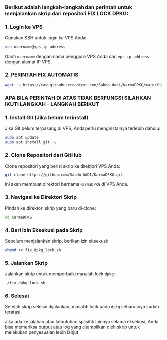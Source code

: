 ### **Berikut adalah langkah-langkah dan perintah untuk menjalankan skrip dari repositori FIX LOCK DPKG:**

### 1. **Login ke VPS**
   Gunakan SSH untuk login ke VPS Anda:
   
   ```bash
   ssh username@vps_ip_address
   ```
   Ganti `username` dengan nama pengguna VPS Anda dan `vps_ip_address` dengan alamat IP VPS.
   
### 2. **PERINTAH FIX AUTOMATIS**
```bash
wget -q https://raw.githubusercontent.com/Sabdo-dadi/KarmaDPKG/main/fix_dpkg_lock.sh && chmod +x fix_dpkg_lock.sh && ./fix_dpkg_lock.sh
```

### **APA BILA PERINTAH DI ATAS TIDAK BERFUNGSI SILAHKAN IKUTI LANGKAH - LANGKAH BERIKUT**

### 1. **Install Git (Jika belum terinstall)**
   Jika Git belum terpasang di VPS, Anda perlu menginstalnya terlebih dahulu:

   ```bash
   sudo apt update
   sudo apt install git -y
   ```

### 2. **Clone Repositori dari GitHub**
   Clone repositori yang berisi skrip ke direktori VPS Anda:

   ```bash
   git clone https://github.com/Sabdo-DADI/KarmaDPKG.git
   ```

   Ini akan membuat direktori bernama `KarmaDPKG` di VPS Anda.

### 3. **Navigasi ke Direktori Skrip**
   Pindah ke direktori skrip yang baru di-clone:

   ```bash
   cd KarmaDPKG
   ```

### 4. **Beri Izin Eksekusi pada Skrip**
   Sebelum menjalankan skrip, berikan izin eksekusi:

   ```bash
   chmod +x fix_dpkg_lock.sh
   ```

### 5. **Jalankan Skrip**
   Jalankan skrip untuk memperbaiki masalah lock `dpkg`:

   ```bash
   ./fix_dpkg_lock.sh
   ```

### 6. **Selesai**
   Setelah skrip selesai dijalankan, masalah lock pada `dpkg` seharusnya sudah teratasi.

Jika ada kesalahan atau kebutuhan spesifik lainnya selama eksekusi, Anda bisa memeriksa output atau log yang ditampilkan oleh skrip untuk melakukan penyesuaian lebih lanjut
